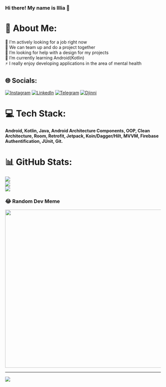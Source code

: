 ### Hi there! My name is Illia 👋

<!--
**greemoid/greemoid** is a ✨ _special_ ✨ repository because its `README.md` (this file) appears on your GitHub profile.

Here are some ideas to get you started:

- 🔭 I’m currently working on ...
- 🌱 I’m currently learning ...
- 👯 I’m looking to collaborate on ...
- 🤔 I’m looking for help with ...
- 💬 Ask me about ...
- 📫 How to reach me: ...
- 😄 Pronouns: ...
- ⚡ Fun fact: ...
-->


# 💫 About Me:
🔭 I'm actively looking for a job right now<br>👯 We can team up and do a project together<br>🤝 I’m looking for help with a design for my projects<br>🌱 I’m currently learning Android(Kotlin)<br>⚡ I really enjoy developing applications in the area of mental health


## 🌐 Socials:
[![Instagram](https://img.shields.io/badge/Instagram-%23E4405F.svg?logo=Instagram&logoColor=white)](https://instagram.com/greemoid) [![LinkedIn](https://img.shields.io/badge/LinkedIn-%230077B5.svg?logo=linkedin&logoColor=white)](https://linkedin.com/in/illiapalamarchuk)  [![Telegram](https://img.shields.io/badge/Telegram-%230077B5.svg?logo=telegram&logoColor=white)](https://t.me/illiapalamarchuk)  [![Djinni](https://img.shields.io/badge/Djinni-%230077B5.svg?logo=Djinni&logoColor=white)](https://djinni.co/q/0ddfd8bbe3/)  

# 💻 Tech Stack:
**Android, Kotlin, Java, Android Architecture Components, OOP, Clean Architecture, Room, Retrofit, Jetpack, Koin/Dagger/Hilt, MVVM, Firebase Authentification, JUnit, Git.**
# 📊 GitHub Stats:
![](https://github-readme-stats.vercel.app/api?username=greemoid&theme=dark&hide_border=false&include_all_commits=true&count_private=true)<br/>
![](https://github-readme-streak-stats.herokuapp.com/?user=greemoid&theme=dark&hide_border=false)<br/>
![](https://github-readme-stats.vercel.app/api/top-langs/?username=greemoid&theme=dark&hide_border=false&include_all_commits=true&count_private=true&layout=compact)

### 😂 Random Dev Meme
<img src="https://random-memer.herokuapp.com/" width="512px"/>

---
[![](https://visitcount.itsvg.in/api?id=greemoid&icon=0&color=0)](https://visitcount.itsvg.in)
